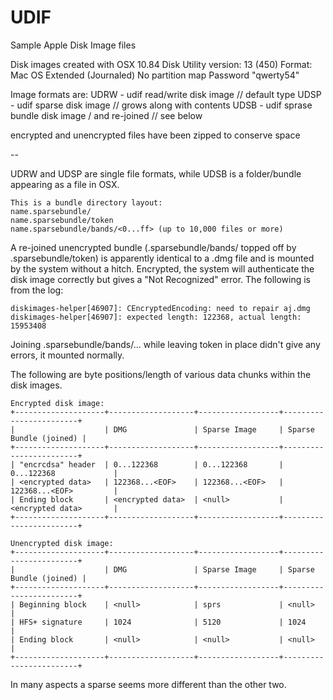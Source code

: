UDIF
====

Sample Apple Disk Image files

Disk images created with OSX 10.84
Disk Utility version: 13 (450)
Format: Mac OS Extended (Journaled)
No partition map
Password "qwerty54"

Image formats are:
UDRW - udif read/write disk image // default type
UDSP - udif sparse disk image // grows along with contents
UDSB - udif sprase bundle disk image / and re-joined // see below

encrypted and unencrypted
files have been zipped to conserve space

--

UDRW and UDSP are single file formats, while UDSB is a folder/bundle appearing as a file in OSX.
```
This is a bundle directory layout:
name.sparsebundle/
name.sparsebundle/token
name.sparsebundle/bands/<0...ff> (up to 10,000 files or more)
```
A re-joined unencrypted bundle (.sparsebundle/bands/ topped off by .sparsebundle/token) is apparently identical to a .dmg file and is mounted by the system without a hitch. Encrypted, the system will authenticate the disk image correctly but gives a "Not Recognized" error. The following is from the log:
```
diskimages-helper[46907]: CEncryptedEncoding: need to repair aj.dmg
diskimages-helper[46907]: expected length: 122368, actual length: 15953408
```
Joining .sparsebundle/bands/... while leaving token in place didn't give any errors, it mounted normally.

The following are byte positions/length of various data chunks within the disk images. 
```
Encrypted disk image:
+--------------------+-------------------+------------------+------------------------+
|                    | DMG               | Sparse Image     | Sparse Bundle (joined) |
+--------------------+-------------------+------------------+------------------------+
| "encrcdsa" header  | 0...122368        | 0...122368       | 0...122368             |
| <encrypted data>   | 122368...<EOF>    | 122368...<EOF>   | 122368...<EOF>         |
| Ending block       | <encrypted data>  | <null>           | <encrypted data>       |
+--------------------+-------------------+------------------+------------------------+

Unencrypted disk image:
+--------------------+-------------------+------------------+------------------------+
|                    | DMG               | Sparse Image     | Sparse Bundle (joined) |
+--------------------+-------------------+------------------+------------------------+
| Beginning block    | <null>            | sprs             | <null>                 |
| HFS+ signature     | 1024              | 5120             | 1024                   |
| Ending block       | <null>            | <null>           | <null>                 |
+--------------------+-------------------+------------------+------------------------+
```
In many aspects a sparse seems more different than the other two.

